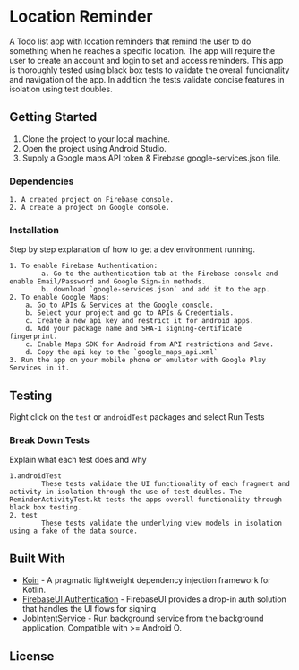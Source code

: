 # Location Reminder

A Todo list app with location reminders that remind the user to do something when he reaches a specific location. The app will require the user to create an account and login to set and access reminders. This app is thoroughly tested using black box tests to validate the overall funcionality and navigation of the app. In addition the tests validate concise features in isolation using test doubles.

## Getting Started

1. Clone the project to your local machine.
2. Open the project using Android Studio.
3. Supply a Google maps API token & Firebase google-services.json file.

### Dependencies

```
1. A created project on Firebase console.
2. A create a project on Google console.
```

### Installation

Step by step explanation of how to get a dev environment running.

```
1. To enable Firebase Authentication:
        a. Go to the authentication tab at the Firebase console and enable Email/Password and Google Sign-in methods.
        b. download `google-services.json` and add it to the app.
2. To enable Google Maps:
    a. Go to APIs & Services at the Google console.
    b. Select your project and go to APIs & Credentials.
    c. Create a new api key and restrict it for android apps.
    d. Add your package name and SHA-1 signing-certificate fingerprint.
    c. Enable Maps SDK for Android from API restrictions and Save.
    d. Copy the api key to the `google_maps_api.xml`
3. Run the app on your mobile phone or emulator with Google Play Services in it.
```

## Testing

Right click on the `test` or `androidTest` packages and select Run Tests

### Break Down Tests

Explain what each test does and why

```
1.androidTest
        These tests validate the UI functionality of each fragment and activity in isolation through the use of test doubles. The ReminderActivityTest.kt tests the apps overall functionality through black box testing.
2. test
        These tests validate the underlying view models in isolation using a fake of the data source.
```

## Built With

* [Koin](https://github.com/InsertKoinIO/koin) - A pragmatic lightweight dependency injection framework for Kotlin.
* [FirebaseUI Authentication](https://github.com/firebase/FirebaseUI-Android/blob/master/auth/README.md) - FirebaseUI provides a drop-in auth solution that handles the UI flows for signing
* [JobIntentService](https://developer.android.com/reference/androidx/core/app/JobIntentService) - Run background service from the background application, Compatible with >= Android O.

## License
